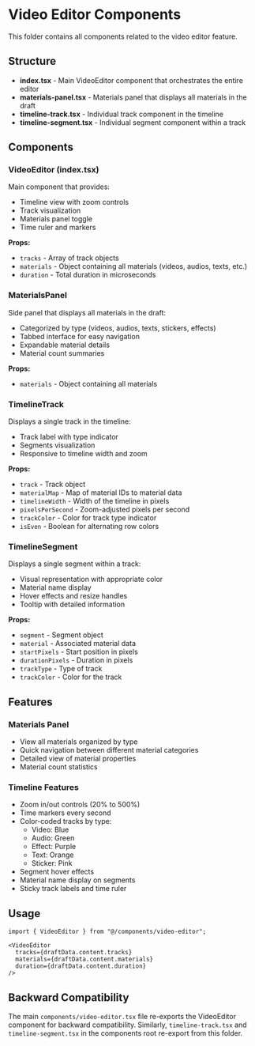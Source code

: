 # Video Editor Components

This folder contains all components related to the video editor feature.

## Structure

- **index.tsx** - Main VideoEditor component that orchestrates the entire editor
- **materials-panel.tsx** - Materials panel that displays all materials in the draft
- **timeline-track.tsx** - Individual track component in the timeline
- **timeline-segment.tsx** - Individual segment component within a track

## Components

### VideoEditor (index.tsx)

Main component that provides:
- Timeline view with zoom controls
- Track visualization
- Materials panel toggle
- Time ruler and markers

**Props:**
- `tracks` - Array of track objects
- `materials` - Object containing all materials (videos, audios, texts, etc.)
- `duration` - Total duration in microseconds

### MaterialsPanel

Side panel that displays all materials in the draft:
- Categorized by type (videos, audios, texts, stickers, effects)
- Tabbed interface for easy navigation
- Expandable material details
- Material count summaries

**Props:**
- `materials` - Object containing all materials

### TimelineTrack

Displays a single track in the timeline:
- Track label with type indicator
- Segments visualization
- Responsive to timeline width and zoom

**Props:**
- `track` - Track object
- `materialMap` - Map of material IDs to material data
- `timelineWidth` - Width of the timeline in pixels
- `pixelsPerSecond` - Zoom-adjusted pixels per second
- `trackColor` - Color for track type indicator
- `isEven` - Boolean for alternating row colors

### TimelineSegment

Displays a single segment within a track:
- Visual representation with appropriate color
- Material name display
- Hover effects and resize handles
- Tooltip with detailed information

**Props:**
- `segment` - Segment object
- `material` - Associated material data
- `startPixels` - Start position in pixels
- `durationPixels` - Duration in pixels
- `trackType` - Type of track
- `trackColor` - Color for the track

## Features

### Materials Panel
- View all materials organized by type
- Quick navigation between different material categories
- Detailed view of material properties
- Material count statistics

### Timeline Features
- Zoom in/out controls (20% to 500%)
- Time markers every second
- Color-coded tracks by type:
  - Video: Blue
  - Audio: Green
  - Effect: Purple
  - Text: Orange
  - Sticker: Pink
- Segment hover effects
- Material name display on segments
- Sticky track labels and time ruler

## Usage

```tsx
import { VideoEditor } from "@/components/video-editor";

<VideoEditor
  tracks={draftData.content.tracks}
  materials={draftData.content.materials}
  duration={draftData.content.duration}
/>
```

## Backward Compatibility

The main `components/video-editor.tsx` file re-exports the VideoEditor component for backward compatibility. Similarly, `timeline-track.tsx` and `timeline-segment.tsx` in the components root re-export from this folder.

